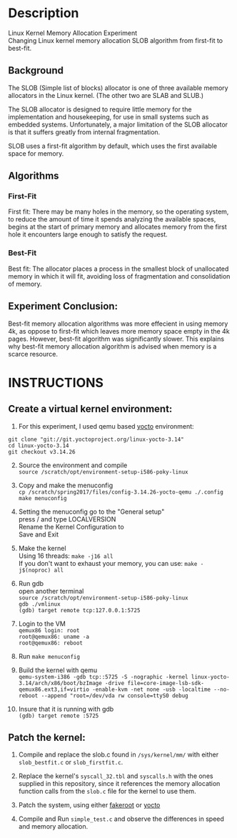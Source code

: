 # Description
Linux Kernel Memory Allocation Experiment<br/>
Changing Linux kernel memory allocation SLOB algorithm from first-fit to best-fit.

## Background 
The SLOB (Simple list of blocks) allocator is one of three available memory allocators in the Linux kernel. (The other two are SLAB and SLUB.)<br/> 

The SLOB allocator is designed to require little memory for the implementation and housekeeping, for use in small systems such as embedded systems. Unfortunately, a major limitation of the SLOB allocator is that it suffers greatly from internal fragmentation.

SLOB uses a first-fit algorithm by default, which uses the first available space for memory. 

## Algorithms 
### First-Fit
First fit: There may be many holes in the memory, so the operating system, to reduce the amount of time it spends analyzing the available spaces, begins at the start of primary memory and allocates memory from the first hole it encounters large enough to satisfy the request. 
### Best-Fit 
Best fit: The allocator places a process in the smallest block of unallocated memory in which it will fit, avoiding loss of fragmentation and consolidation of memory.

## Experiment Conclusion:
Best-fit memory allocation algorithms was more effecient in using memory 4k, as oppose to first-fit which leaves more memory space empty in the 4k pages. However, best-fit algorithm was significantly slower. This explains why best-fit memory allocation algorithm is advised when memory is a scarce resource. 

# INSTRUCTIONS
## Create a virtual kernel environment: 
1. For this experiment, I used qemu based [yocto](https://www.yoctoproject.org/) environment:<br/>
```
git clone "git://git.yoctoproject.org/linux-yocto-3.14"
cd linux-yocto-3.14
git checkout v3.14.26
```

2. Source the environment and compile<br/>
```source /scratch/opt/environment-setup-i586-poky-linux```

3. Copy and make the menuconfig <br/>
```cp /scratch/spring2017/files/config-3.14.26-yocto-qemu ./.config```
```make menuconfig```

4. Setting the menuconfig
go to the "General setup"<br/>
press / and type LOCALVERSION<br/>
Rename the Kernel Configuration to <insert-name-here><br/>
Save and Exit

5. Make the kernel<br/>
Using 16 threads: ```make -j16 all``` <br/>
If you don't want to exhaust your memory, you can use: ```make -j$(noproc) all``` 

6. Run gdb<br/>
open another terminal<br/>
```source /scratch/opt/environment-setup-i586-poky-linux```<br/>
```gdb ./vmlinux```<br/>
```(gdb) target remote tcp:127.0.0.1:5725```<br/>

7. Login to the VM<br/>
```qemux86 login: root```<br/>
```root@qemux86: uname -a```<br/>
```root@qemux86: reboot```<br/>

8. Run 
```make menuconfig```

9. Build the kernel with qemu<br/>
```qemu-system-i386 -gdb tcp::5725 -S -nographic -kernel linux-yocto-3.14/arch/x86/boot/bzImage -drive file=core-image-lsb-sdk-qemux86.ext3,if=virtio -enable-kvm -net none -usb -localtime --no-reboot --append "root=/dev/vda rw console=ttyS0 debug```

10. Insure that it is running with gdb<br/>
```(gdb) target remote :5725```

## Patch the kernel:
1. Compile and replace the slob.c found in ```/sys/kernel/mm/``` with either ```slob_bestfit.c``` or ```slob_firstfit.c```.

2. Replace the kernel's ```syscall_32.tbl``` and ```syscalls.h``` with the ones supplied in this repository, since it references the memory allocation function calls from the ```slob.c``` file for the kernel to use them.

3. Patch the system, using either [fakeroot](https://wiki.debian.org/FakeRoot) or [yocto](https://www.yoctoproject.org/)

4. Compile and Run ```simple_test.c``` and observe the differences in speed and memory allocation.
